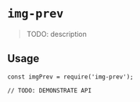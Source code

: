 # `img-prev`

> TODO: description

## Usage

```
const imgPrev = require('img-prev');

// TODO: DEMONSTRATE API
```
